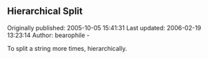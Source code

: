## Hierarchical Split 
Originally published: 2005-10-05 15:41:31 
Last updated: 2006-02-19 13:23:14 
Author: bearophile - 
 
To split a string more times, hierarchically.